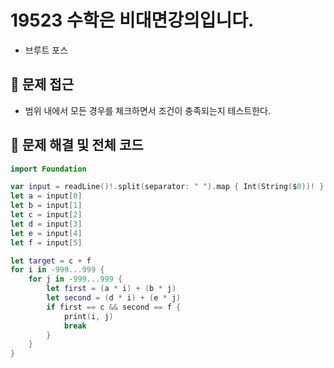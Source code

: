 # 19523 수학은 비대면강의입니다.
- 브루트 포스

## 🍎 문제 접근
- 범위 내에서 모든 경우를 체크하면서 조건이 충족되는지 테스트한다.

## 🍎 문제 해결 및 전체 코드
```swift
import Foundation

var input = readLine()!.split(separator: " ").map { Int(String($0))! }
let a = input[0]
let b = input[1]
let c = input[2]
let d = input[3]
let e = input[4]
let f = input[5]

let target = c + f
for i in -999...999 {
    for j in -999...999 {
        let first = (a * i) + (b * j)
        let second = (d * i) + (e * j)
        if first == c && second == f {
            print(i, j)
            break
        }
    }
}
```
